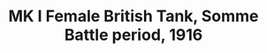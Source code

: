 ---
layout: product
title: "MK I Female British Tank, Somme Battle period, 1916 "
price: "1400" 
desc: "1/72 Maketa"
img_path: "/assets/img/MBLTD72002.webp"
brand: "MasterBox"
available: false
special_offer: false
new: false
soon: false
cat: "010000"
subcat: "015300"
subsubcat: "0N/A"
sifra: "MBLTD72002"
popular: false
spec: false
---
